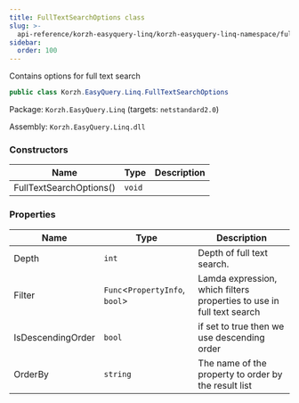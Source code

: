 ```yaml
---
title: FullTextSearchOptions class
slug: >-
  api-reference/korzh-easyquery-linq/korzh-easyquery-linq-namespace/fulltextsearchoptions-class
sidebar:
  order: 100
---
```


Contains options for full text search
```csharp
public class Korzh.EasyQuery.Linq.FullTextSearchOptions

```
Package: `Korzh.EasyQuery.Linq` (targets: `netstandard2.0`)

Assembly: `Korzh.EasyQuery.Linq.dll`

### Constructors

| Name | Type | Description | 
| --- | --- | --- | 
| FullTextSearchOptions() | `void` |  | 


### Properties

| Name | Type | Description | 
| --- | --- | --- | 
| Depth | `int` | Depth of full text search. | 
| Filter | `Func`&lt;`PropertyInfo`, `bool`&gt; | Lamda expression, which filters properties to use in full text search | 
| IsDescendingOrder | `bool` | if set to <c>true</c> then we use descending order | 
| OrderBy | `string` | The name of the property to order by the result list |

